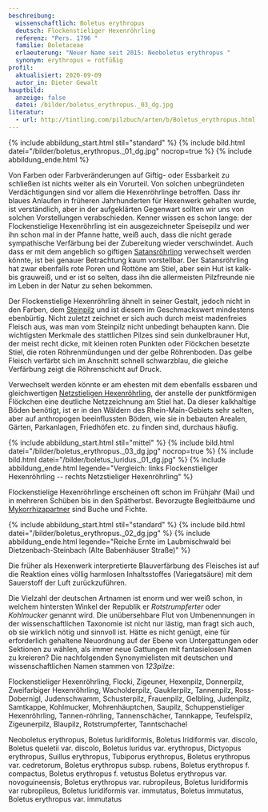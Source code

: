 ```yaml
---
beschreibung:
  wissenschaftlich: Boletus erythropus
  deutsch: Flockenstieliger Hexenröhrling
  referenz: "Pers. 1796 "
  familie: Boletaceae
  erlaeuterung: "Neuer Name seit 2015: Neoboletus erythropus "
  synonym: erythropus = rotfüßig
profil:
  aktualisiert: 2020-09-09
  autor_in: Dieter Gewalt
hauptbild:
  anzeige: false
  datei: /bilder/boletus_erythropus._03_dg.jpg
literatur:
  - url: http://tintling.com/pilzbuch/arten/b/Boletus_erythropus.html
---
```

{% include abbildung_start.html stil="standard" %}
{% include bild.html datei="/bilder/boletus_erythropus._01_dg.jpg" nocrop=true %}
{% include abbildung_ende.html %}

Von Farben oder Farbveränderungen auf Giftig- oder Essbarkeit zu schließen ist nichts weiter als ein Vorurteil. Von solchen unbegründeten Verdächtigungen sind vor allem die Hexenröhrlinge betroffen. Dass ihr blaues Anlaufen in früheren Jahrhunderten für Hexenwerk gehalten wurde, ist verständlich, aber in der aufgeklärten Gegenwart sollten wir uns von solchen Vorstellungen verabschieden. Kenner wissen es schon lange: der Flockenstielige Hexenröhrling ist ein ausgezeichneter Speisepilz und wer ihn schon mal in der Pfanne hatte, weiß auch, dass die nicht gerade sympathische Verfärbung bei der Zubereitung wieder verschwindet. Auch dass er mit dem angeblich so giftigen [Satansröhrling](/pilze/boletus-satanas-satansröhrling) verwechselt werden könnte, ist bei genauer Betrachtung kaum vorstellbar. Der Satansröhrling hat zwar ebenfalls rote Poren und Rottöne am Stiel, aber sein Hut ist kalk- bis grauweiß, und er ist so selten, dass ihn die allermeisten Pilzfreunde nie im Leben in der Natur zu sehen bekommen.

Der Flockenstielige Hexenröhrling ähnelt in seiner Gestalt, jedoch nicht in den Farben, dem [Steinpilz](/pilze/boletus-edulis-gemeiner-steinpilz) und ist diesem im Geschmackswert mindestens ebenbürtig. Nicht zuletzt zeichnet er sich auch durch meist madenfreies Fleisch aus, was man vom Steinpilz nicht unbedingt behaupten kann. Die wichtigsten Merkmale des stattlichen Pilzes sind sein dunkelbrauner Hut, der meist recht dicke, mit kleinen roten Punkten oder Flöckchen besetzte Stiel, die roten Röhrenmündungen und der gelbe Röhrenboden. Das gelbe Fleisch verfärbt sich im Anschnitt schnell schwarzblau, die gleiche Verfärbung zeigt die Röhrenschicht auf Druck.

Verwechselt werden könnte er am ehesten mit dem ebenfalls essbaren und gleichwertigen [Netzstieligen Hexenröhrling](/pilze/boletus-luridus-netzstieliger-hexenröhrling), der anstelle der punktförmigen Flöckchen eine deutliche Netzzeichnung am Stiel hat. Da dieser kalkhaltige Böden benötigt, ist er in den Wäldern des Rhein-Main-Gebiets sehr selten, aber auf anthropogen beeinflussten Böden, wie sie in bebauten Arealen, Gärten, Parkanlagen, Friedhöfen etc. zu finden sind, durchaus häufig.  

{% include abbildung_start.html stil="mittel" %}
{% include bild.html datei="/bilder/boletus_erythropus._03_dg.jpg" nocrop=true %}
{% include bild.html datei="/bilder/boletus_luridus._01_dg.jpg" %}
{% include abbildung_ende.html legende="Vergleich: links Flockenstieliger Hexenröhrling  --  rechts Netzstieliger Hexenröhrling" %}

Flockenstielige Hexenröhrlinge erscheinen oft schon im Frühjahr (Mai) und in mehreren Schüben bis in den Spätherbst. Bevorzugte Begleitbäume und [Mykorrhizapartner](Mykorrhiza "Glossar") sind Buche und Fichte.

{% include abbildung_start.html stil="standard" %}
{% include bild.html datei="/bilder/boletus_erythropus._02_dg.jpg" %}
{% include abbildung_ende.html legende="Reiche Ernte im Laubmischwald bei Dietzenbach-Steinbach (Alte Babenhäuser Straße)" %}

Die früher als Hexenwerk interpretierte Blauverfärbung des Fleisches ist auf die Reaktion eines völlig harmlosen Inhaltsstoffes (Variegatsäure) mit dem Sauerstoff der Luft zurückzuführen.

Die Vielzahl der deutschen Artnamen ist enorm und wer weiß schon, in welchem hintersten Winkel der Republik er *Rotstrumpferter* oder *Kohlmucker* genannt wird. Die unübersehbare Flut von Umbenennungen in der wissenschaftlichen Taxonomie ist nicht nur lästig, man fragt sich auch, ob sie wirklich nötig und sinnvoll ist. Hätte es nicht genügt, eine für erforderlich gehaltene Neuordnung auf der Ebene von Untergattungen oder Sektionen zu wählen, als immer neue Gattungen mit fantasielosen Namen zu kreieren? Die nachfolgenden Synonymielisten mit deutschen und wissenschaftlichen Namen stammen von *123pilze*:

Flockenstieliger Hexenröhrling, Flocki, Zigeuner, Hexenpilz, Donnerpilz, Zweifarbiger Hexenröhrling, Wacholderpilz, Gauklerpilz, Tannenpilz, Ross-Dobernigl, Judenschwamm, Schusterpilz, Frauenpilz, Gelbling, Judenpilz, Samtkappe, Kohlmucker, Mohrenhäuptchen, Saupilz, Schuppenstieliger Hexenröhrling, Tannen-röhrling, Tannenschächer, Tannkappe, Teufelspilz, Zigeunerpilz, Blaupilz, Rotstrumpferter, Tanntschachel

Neoboletus erythropus, Boletus luridiformis, Boletus lridiformis var. discolo, Boletus queletii var. discolo, Boletus luridus var. erythropus, Dictyopus erythropus, Suillus erythropus, Tubiporus erythropus, Boletus erythropus var. cedretorum, Boletus erythropus subsp. rubens, Boletus erythropus f. compactus, Boletus erythropus f. vetustus Boletus erythropus var. novoguineensis, Boletus erythropus var. rubropileus, Boletus luridiformis var rubropileus, Boletus luridiformis var. immutatus, Boletus immutatus, Boletus erythropus var. immutatus